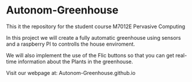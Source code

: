 # Autonom-Greenhouse

This it the repository for the student course M7012E Pervasive Computing

In this project we will create a fully automatic greenhouse using sensors and a raspberry PI to controlls the house enviroment.

We will also implement the use of the Flic buttons so that you can get real-time information about the Plants in the greenhouse.

Visit our webpage at: Autonom-Greenhouse.github.io
